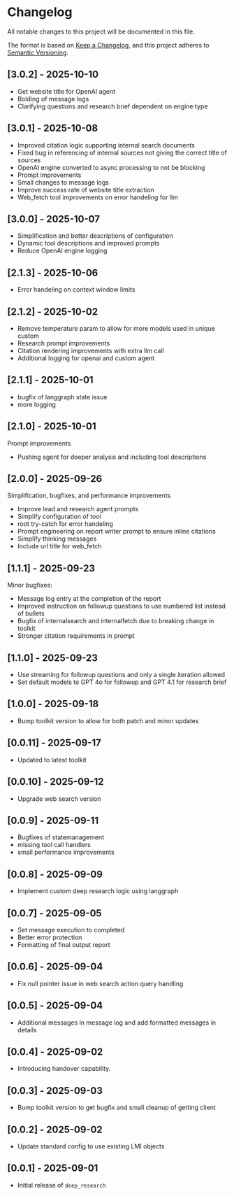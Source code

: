 # Changelog

All notable changes to this project will be documented in this file.

The format is based on [Keep a Changelog](https://keepachangelog.com/en/1.0.0/), 
and this project adheres to [Semantic Versioning](https://semver.org/spec/v2.0.0.html).

## [3.0.2] - 2025-10-10
- Get website title for OpenAI agent
- Bolding of message logs
- Clarifying questions and research brief dependent on engine type

## [3.0.1] - 2025-10-08
- Improved citation logic supporting internal search documents
- Fixed bug in referencing of internal sources not giving the correct title of sources
- OpenAI engine converted to async processing to not be blocking
- Prompt improvements
- Small changes to message logs
- Improve success rate of website title extraction
- Web_fetch tool improvements on error handeling for llm

## [3.0.0] - 2025-10-07
- Simplification and better descriptions of configuration
- Dynamic tool descriptions and improved prompts
- Reduce OpenAI engine logging 

## [2.1.3] - 2025-10-06
- Error handeling on context window limits

## [2.1.2] - 2025-10-02
- Remove temperature param to allow for more models used in unique custom
- Research prompt improvements
- Citation rendering improvements with extra llm call
- Additional logging for openai and custom agent

## [2.1.1] - 2025-10-01
- bugfix of langgraph state issue
- more logging

## [2.1.0] - 2025-10-01
Prompt improvements
- Pushing agent for deeper analysis and including tool descriptions

## [2.0.0] - 2025-09-26
Simplification, bugfixes, and performance improvements
- Improve lead and research agent prompts
- Simplify configuration of tool
- root try-catch for error handeling
- Prompt engineering on report writer prompt to ensure inline citations
- Simplify thinking messages
- Include url title for web_fetch

## [1.1.1] - 2025-09-23
Minor bugfixes:
- Message log entry at the completion of the report
- Improved instruction on followup questions to use numbered list instead of bullets
- Bugfix of internalsearch and internalfetch due to breaking change in toolkit
- Stronger citation requirements in prompt

## [1.1.0] - 2025-09-23
- Use streaming for followup questions and only a single iteration allowed
- Set default models to GPT 4o for followup and GPT 4.1 for research brief

## [1.0.0] - 2025-09-18
- Bump toolkit version to allow for both patch and minor updates

## [0.0.11] - 2025-09-17
- Updated to latest toolkit

## [0.0.10] - 2025-09-12
- Upgrade web search version

## [0.0.9] - 2025-09-11
- Bugfixes of statemanagement
- missing tool call handlers
- small performance improvements

## [0.0.8] - 2025-09-09
- Implement custom deep research logic using langgraph

## [0.0.7] - 2025-09-05
- Set message execution to completed
- Better error protection
- Formatting of final output report

## [0.0.6] - 2025-09-04
- Fix null pointer issue in web search action query handling

## [0.0.5] - 2025-09-04
- Additional messages in message log and add formatted messages in details

## [0.0.4] - 2025-09-02
- Introducing handover capability.

## [0.0.3] - 2025-09-03
- Bump toolkit version to get bugfix and small cleanup of getting client

## [0.0.2] - 2025-09-02
- Update standard config to use existing LMI objects

## [0.0.1] - 2025-09-01
- Initial release of `deep_research`